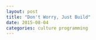 ```yaml
---
layout: post
title: "Don't Worry, Just Build"
date: 2015-08-04
categories: culture programming
---
```



